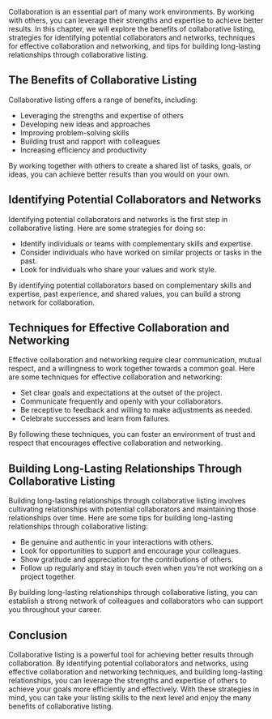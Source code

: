 
Collaboration is an essential part of many work environments. By working with others, you can leverage their strengths and expertise to achieve better results. In this chapter, we will explore the benefits of collaborative listing, strategies for identifying potential collaborators and networks, techniques for effective collaboration and networking, and tips for building long-lasting relationships through collaborative listing.

The Benefits of Collaborative Listing
-------------------------------------

Collaborative listing offers a range of benefits, including:

* Leveraging the strengths and expertise of others
* Developing new ideas and approaches
* Improving problem-solving skills
* Building trust and rapport with colleagues
* Increasing efficiency and productivity

By working together with others to create a shared list of tasks, goals, or ideas, you can achieve better results than you would on your own.

Identifying Potential Collaborators and Networks
------------------------------------------------

Identifying potential collaborators and networks is the first step in collaborative listing. Here are some strategies for doing so:

* Identify individuals or teams with complementary skills and expertise.
* Consider individuals who have worked on similar projects or tasks in the past.
* Look for individuals who share your values and work style.

By identifying potential collaborators based on complementary skills and expertise, past experience, and shared values, you can build a strong network for collaboration.

Techniques for Effective Collaboration and Networking
-----------------------------------------------------

Effective collaboration and networking require clear communication, mutual respect, and a willingness to work together towards a common goal. Here are some techniques for effective collaboration and networking:

* Set clear goals and expectations at the outset of the project.
* Communicate frequently and openly with your collaborators.
* Be receptive to feedback and willing to make adjustments as needed.
* Celebrate successes and learn from failures.

By following these techniques, you can foster an environment of trust and respect that encourages effective collaboration and networking.

Building Long-Lasting Relationships Through Collaborative Listing
-----------------------------------------------------------------

Building long-lasting relationships through collaborative listing involves cultivating relationships with potential collaborators and maintaining those relationships over time. Here are some tips for building long-lasting relationships through collaborative listing:

* Be genuine and authentic in your interactions with others.
* Look for opportunities to support and encourage your colleagues.
* Show gratitude and appreciation for the contributions of others.
* Follow up regularly and stay in touch even when you're not working on a project together.

By building long-lasting relationships through collaborative listing, you can establish a strong network of colleagues and collaborators who can support you throughout your career.

Conclusion
----------

Collaborative listing is a powerful tool for achieving better results through collaboration. By identifying potential collaborators and networks, using effective collaboration and networking techniques, and building long-lasting relationships, you can leverage the strengths and expertise of others to achieve your goals more efficiently and effectively. With these strategies in mind, you can take your listing skills to the next level and enjoy the many benefits of collaborative listing.

